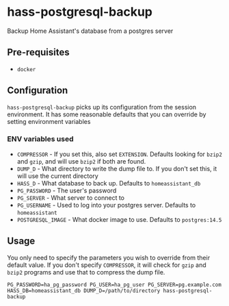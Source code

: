# hass-postgresql-backup

Backup Home Assistant's database from a postgres server

## Pre-requisites

- `docker`

## Configuration

`hass-postgresql-backup` picks up its configuration from the session environment. It has some reasonable defaults that you can override by setting environment variables

### ENV variables used

- `COMPRESSOR` - If you set this, also set `EXTENSION`. Defaults looking for `bzip2` and `gzip`, and will use `bzip2` if both are found.
- `DUMP_D` - What directory to write the dump file to. If you don't set this, it will use the current directory
- `HASS_D` - What database to back up. Defaults to `homeassistant_db`
- `PG_PASSWORD` - The user's password
- `PG_SERVER` - What server to connect to
- `PG_USERNAME` - Used to log into your postgres server. Defaults to `homeassistant`
- `POSTGRESQL_IMAGE` - What docker image to use. Defaults to `postgres:14.5`

## Usage

You only need to specify the parameters you wish to override from their default value. If you don't specify `COMPRESSOR`, it will check for `gzip` and `bzip2` programs and use that to compress the dump file.

`PG_PASSWORD=ha_pg_password PG_USER=ha_pg_user PG_SERVER=pg.example.com HASS_DB=homeassistant_db DUMP_D=/path/to/directory hass-postgresql-backup`
